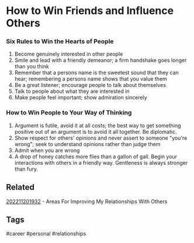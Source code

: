 # How to Win Friends and Influence Others

### Six Rules to Win the Hearts of People
1. Become genuinely interested in other people
2. Smile and lead with a friendly demeanor; a firm handshake goes longer than
   you think
3. Remember that a persons name is the sweetest sound that they can hear; 
   remembering a persons name shows that you value them
4. Be a great listener; encourage people to talk about themselves
5. Talk to people about what they are interested in
6. Make people feel important; show admiration sincerely

### How to Win People to Your Way of Thinking
1. Argument is futile, avoid it at all costs; the best way to get something
   positive out of an argument is to avoid it all together. Be diplomatic.
2. Show respect for others' opinions and never assert to someone "you're wrong";
   seek to understand opinions rather than judge them
3. Admit when you are wrong
4. A drop of honey catches more flies than a gallon of gall. Begin your
   interactions with others in a friendly way. Gentleness is always stronger
   than fury.


## Related
[202211201932](../202211201932) - Areas For Improving My Relationships With Others


## Tags
#career #personal #relationships
